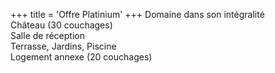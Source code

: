 +++
title = 'Offre Platinium'
+++
Domaine dans son intégralité  
Château (30 couchages)  
Salle de réception  
Terrasse, Jardins, Piscine  
Logement annexe (20 couchages)  